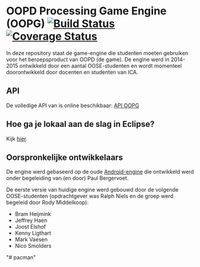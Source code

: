 # OOPD Processing Game Engine (OOPG) [![Build Status](https://travis-ci.org/HANICA/oopg.svg?branch=master)](https://travis-ci.org/HANICA/oopg) [![Coverage Status](https://coveralls.io/repos/github/HANICA/oopg/badge.svg?branch=master)](https://coveralls.io/github/HANICA/oopg?branch=master)
In deze repository staat de game-engine die studenten moeten gebruiken voor het beroepsproduct van OOPD (de game). De engine werd in 2014-2015 ontwikkeld door een aantal OOSE-studenten en wordt momenteel doorontwikkeld door docenten en studenten van ICA.

## API
De volledige API van is online beschikbaar: [API OOPG](http://hanica.github.io/oopg/)

## Hoe ga je lokaal aan de slag in Eclipse?
Kijk [hier](up-and-running.md).

## Oorspronkelijke ontwikkelaars
De engine werd gebaseerd op de oude [Android-engine](https://github.com/ddoa/game-api-android) die ontwikkeld werd onder begeleiding van (en door) Paul Bergervoet.

De eerste versie van huidige engine werd gebouwd door de volgende OOSE-studenten (opdrachtgever was Ralph Niels en de groep werd begeleid door Rody Middelkoop):

* Bram Heijmink
* Jeffrey Haen
* Joost Elshof
* Kenny Ligthart
* Mark Vaesen
* Nico Smolders


"# pacman" 
